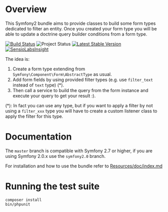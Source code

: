 Overview
========

This Symfony2 bundle aims to provide classes to build some form types dedicated to filter an entity.
Once you created your form type you will be able to update a doctrine query builder conditions from a form type.

[![Build Status](https://travis-ci.org/lexik/LexikFormFilterBundle.png?branch=master)](https://travis-ci.org/lexik/LexikFormFilterBundle)
![Project Status](http://stillmaintained.com/lexik/LexikFormFilterBundle.png)
[![Latest Stable Version](https://poser.pugx.org/lexik/form-filter-bundle/v/stable.svg)](https://packagist.org/packages/lexik/form-filter-bundle)
[![SensioLabsInsight](https://insight.sensiolabs.com/projects/1dc9c6d5-369d-4940-84a2-f0941ae5d16c/mini.png)](https://insight.sensiolabs.com/projects/1dc9c6d5-369d-4940-84a2-f0941ae5d16c)

The idea is:

1. Create a form type extending from `Symfony\Component\Form\AbstractType` as usual.
2. Add form fields by using provided filter types (e.g. use `filter_text` instead of `text` type) (*).
3. Then call a service to build the query from the form instance and execute your query to get your result :).

(*): In fact you can use any type, but if you want to apply a filter by not using a `filter_xxx` type you will have to create a custom listener class to apply the filter for this type.

Documentation
=============

The `master` branch is compatible with Symfony 2.7 or higher, if you are using Symfony 2.0.x use the `symfony2.0` branch.

For installation and how to use the bundle refer to [Resources/doc/index.md](Resources/doc/index.md)

Running the test suite
======================

    composer install
    bin/phpunit
